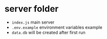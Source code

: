 
# server folder

- `index.js` main server
- `.env.example` environment variables example
- `data.db` will be created after first run
